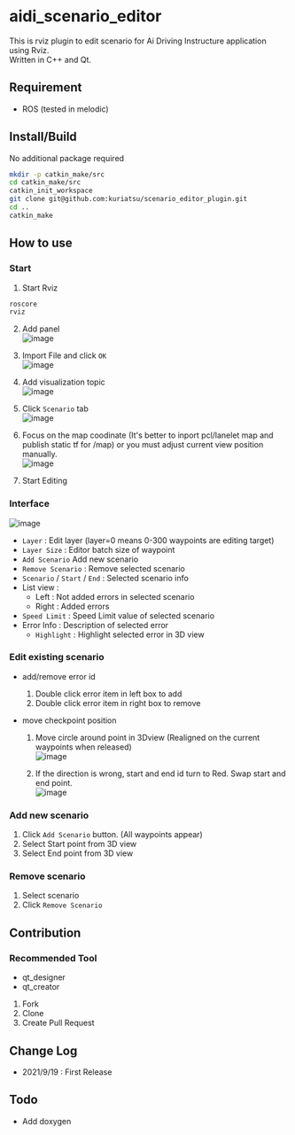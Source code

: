 # aidi_scenario_editor
This is rviz plugin to edit scenario for Ai Driving Instructure application using Rviz.  
Written in C++ and Qt.

## Requirement
* ROS (tested in melodic)

## Install/Build
No additional package required
```bash
mkdir -p catkin_make/src
cd catkin_make/src
catkin_init_workspace
git clone git@github.com:kuriatsu/scenario_editor_plugin.git
cd ..
catkin_make
```

## How to use
### Start
1. Start Rviz
```bash
roscore
rviz
```
2. Add panel  
  ![image](https://user-images.githubusercontent.com/38074802/133915935-7a360210-b3d0-4893-8e3a-894c19e1bd63.png)
  
3. Import File and click `OK`  
  ![image](https://user-images.githubusercontent.com/38074802/133915941-283cd278-59b8-49e4-9184-e62d1900b88a.png)
  
4. Add visualization topic  
  ![image](https://user-images.githubusercontent.com/38074802/133915944-a871ad13-6d1e-4255-86d9-99d83e786059.png)
  
5. Click `Scenario` tab  
  ![image](https://user-images.githubusercontent.com/38074802/133915945-5a94a579-377d-44e0-b12d-fb584d8e68df.png)
  
6. Focus on the map coodinate (It's better to inport pcl/lanelet map and publish static tf for /map) or you must adjust current view position manually.  
  ![image](https://user-images.githubusercontent.com/38074802/133915946-aefb4327-d6f4-44f8-af42-4542d844d75d.png)
  
7. Start Editing  

### Interface  
![image](https://user-images.githubusercontent.com/38074802/133916321-469b6abe-802c-4eb4-9ecb-a8ab1ef2dc29.png)

* `Layer` : Edit layer (layer=0 means 0-300 waypoints are editing target)
* `Layer Size` : Editor batch size of waypoint
* `Add Scenario` Add new scenario
* `Remove Scenario` : Remove selected scenario
* `Scenario` / `Start` / `End` : Selected scenario info 
* List view : 
  * Left : Not added errors in selected scenario
  * Right : Added errors
* `Speed Limit` : Speed Limit value of selected scenario
* Error Info : Description of selected error
  * `Highlight` : Highlight selected error in 3D view

### Edit existing scenario
* add/remove error id
  1. Double click error item in left box to add
  2. Double click error item in right box to remove

* move checkpoint position
  1. Move circle around point in 3Dview (Realigned on the current waypoints when released)  
    ![image](https://user-images.githubusercontent.com/38074802/133915951-4b9ed630-08e7-4a69-9688-0da153e797e8.png)
    
  2. If the direction is wrong, start and end id turn to Red. Swap start and end point.  
    ![image](https://user-images.githubusercontent.com/38074802/133915953-5e0f8283-ff45-40c5-be4f-36dff360952e.png)

### Add new scenario
1. Click `Add Scenario` button. (All waypoints appear)
2. Select Start point from 3D view
3. Select End point from 3D view

### Remove scenario
1. Select scenario
2. Click `Remove Scenario`

## Contribution
### Recommended Tool
* qt_designer
* qt_creator

1. Fork
2. Clone
3. Create Pull Request

## Change Log
* 2021/9/19 : First Release

## Todo
* Add doxygen
